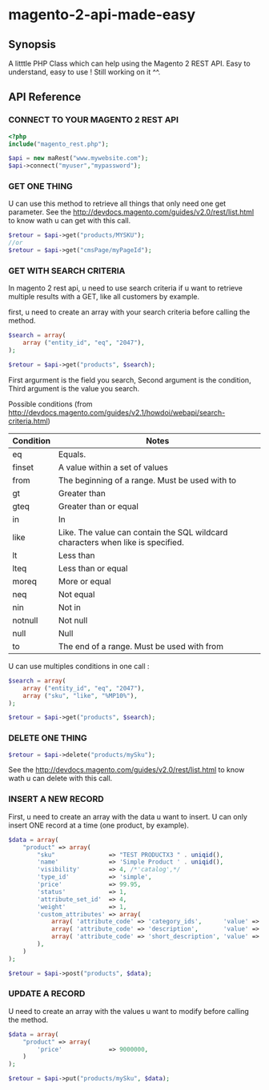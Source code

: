# magento-2-api-made-easy
## Synopsis
A litttle PHP Class which can help using the Magento 2 REST API. Easy to understand, easy to use ! Still working on it ^^.

## API Reference

### CONNECT TO YOUR MAGENTO 2 REST API
```php
<?php
include("magento_rest.php");

$api = new maRest("www.mywebsite.com");   
$api->connect("myuser","mypassword");
```

### GET ONE THING
U can use this method to retrieve all things that only need one get parameter.
See the http://devdocs.magento.com/guides/v2.0/rest/list.html to know wath u can get with this call.
```php
$retour = $api->get("products/MYSKU");
//or
$retour = $api->get("cmsPage/myPageId");
```

### GET WITH SEARCH CRITERIA
In magento 2 rest api, u need to use search criteria if u want to retrieve multiple results with a GET, like all customers by example.

first, u need to create an array with your search criteria before calling the method.
```php
$search = array(
    array ("entity_id", "eq", "2047"),
);

$retour = $api->get("products", $search);
```
First argurment is the field you search, Second argument is the condition, Third argument is the value you search.

Possible conditions (from http://devdocs.magento.com/guides/v2.1/howdoi/webapi/search-criteria.html)

| Condition |	Notes |
| --- | --- |
| eq |	Equals. |
| finset | A value within a set of values |
| from | The beginning of a range. Must be used with to |
| gt | Greater than |
| gteq | Greater than or equal |
| in | In |
| like | Like. The value can contain the SQL wildcard characters when like is specified. |
| lt | Less than |
| lteq | Less than or equal |
| moreq | More or equal |
| neq | Not equal |
| nin | Not in |
| notnull | Not null |
| null |Null |
| to | The end of a range. Must be used with from |

U can use multiples conditions in one call :
```php
$search = array(
    array ("entity_id", "eq", "2047"),
    array ("sku", "like", "%MP10%"),
);

$retour = $api->get("products", $search);
```

### DELETE ONE THING
```php
$retour = $api->delete("products/mySku");
```
See the http://devdocs.magento.com/guides/v2.0/rest/list.html to know wath u can delete with this call.

### INSERT A NEW RECORD
First, u need to create an array with the data u want to insert. U can only insert ONE record at a time (one product, by example).
```php
$data = array(
    "product" => array(
        "sku"               => "TEST PRODUCTX3 " . uniqid(),
        'name'              => 'Simple Product ' . uniqid(),
        'visibility'        => 4, /*'catalog',*/
        'type_id'           => 'simple',
        'price'             => 99.95,
        'status'            => 1,
        'attribute_set_id'  => 4,
        'weight'            => 1,
        'custom_attributes' => array(
            array( 'attribute_code' => 'category_ids',      'value' => ["11"] ),
            array( 'attribute_code' => 'description',       'value' => 'Simple Description' ),
            array( 'attribute_code' => 'short_description', 'value' => 'Simple  Short Description' ),
        ),
    )
);

$retour = $api->post("products", $data);
```

### UPDATE A RECORD
U need to create an array with the values u want to modify before calling the method.
```php
$data = array(
    "product" => array(
        'price'             => 9000000,
    )
);

$retour = $api->put("products/mySku", $data);
```
